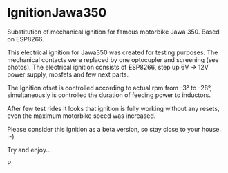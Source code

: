 # IgnitionJawa350
Substitution of mechanical ignition for famous motorbike Jawa 350. Based on ESP8266.

This electrical ignition for Jawa350 was created for testing purposes. The mechanical 
contacts were replaced by one optocupler and screening (see photos). The electrical ignition consists
of ESP8266, step up 6V -> 12V power supply, mosfets and few next parts.

The Ignition ofset is controlled according to actual rpm from -3° to -28°, simultaneously  is controlled
the duration of feeding power to inductors.

After few test rides it looks that ignition is fully working without any resets, even
the maximum motorbike speed was increased.

Please consider this ignition as a beta version, so stay close to your house. ;-)

Try and enjoy...

P.
